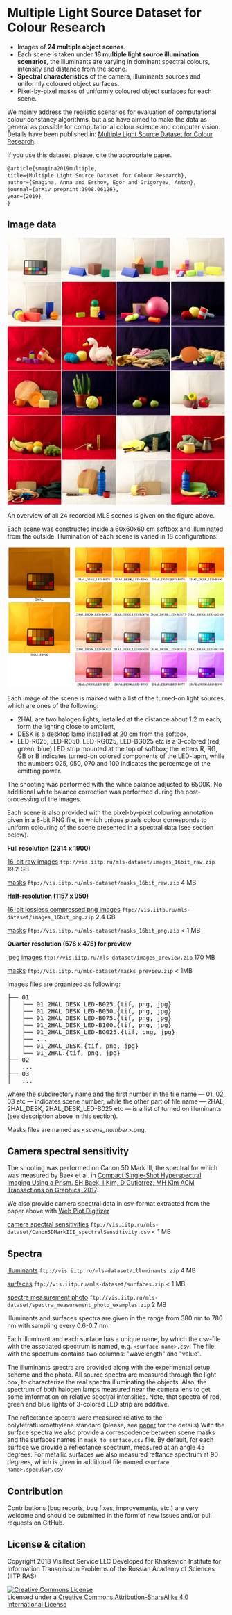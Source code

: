 # Multiple Light Source Dataset for Colour Research 

+ Images of **24 multiple object scenes**.
+ Each scene is taken under **18 multiple light source illumination scenarios**, the illuminants are varying in dominant spectral colours, intensity and distance from the scene.
+ **Spectral characteristics** of the camera, illuminants sources and uniformly coloured object surfaces.
+ Pixel-by-pixel masks of uniformly coloured object surfaces for each scene.

We mainly address the realistic scenarios for evaluation of computational colour constancy algorithms, but also have aimed to make the data as general as possible for computational colour science and computer vision. 
Details have been published in: [Multiple Light Source Dataset for Colour Research](https://arxiv.org/abs/1908.06126).

If you use this dataset, please, cite the appropriate paper.

    @article{smagina2019multiple,
    title={Multiple Light Source Dataset for Colour Research},
    author={Smagina, Anna and Ershov, Egor and Grigoryev, Anton},
    journal={arXiv preprint:1908.06126},
    year={2019}
    }

## Image data

![Scenes overview](./images/scenes_overview.png) 

An overview of all 24 recorded MLS scenes is given on the figure above.

Each scene was constructed inside a 60x60x60 cm softbox and illuminated from the outside.
Illumination of each scene is varied in 18 configurations:

<img src="images/lighting_overview.png" width="620px"/>

Each image of the scene is marked with a list of the turned-on light sources, which are ones of the following:

+ 2HAL are two halogen lights, installed at the distance about 1.2 m each; form the lighting close to embient, 
+ DESK is a desktop lamp installed at 20 cm from the softbox, 
+ LED-R025, LED-R050, LED-RG025, LED-BG025 etc is a 3-colored (red, green, blue) LED strip mounted at the top of softbox; the letters R, RG, GB or B indicates turned-on colored components of the LED-lapm, while the numbers 025, 050, 070 and 100 indicates the percentage of the emitting power.

The shooting was performed with the white balance adjusted to 6500K. 
No additional white balance correction was performed during the post-processing of the images.

Each scene is also provided with the pixel-by-pixel colouring annotation given in a 8-bit PNG file, in which
unique pixels colour corresponds to uniform colouring of the scene presented in a spectral data (see section below). 

**Full resolution (2314 x 1900)**

[16-bit raw images](https://bit.ly/2lSFbvb) `ftp://vis.iitp.ru/mls-dataset/images_16bit_raw.zip` 19.2 GB

[masks](https://bit.ly/2kLs7aD) `ftp://vis.iitp.ru/mls-dataset/masks_16bit_raw.zip` 4 MB

**Half-resolution (1157 x 950)**

[16-bit lossless compressed png images](https://bit.ly/2kCfyP0) `ftp://vis.iitp.ru/mls-dataset/images_16bit_png.zip` 2.4 GB

[masks](https://bit.ly/2lXwQ9e) `ftp://vis.iitp.ru/mls-dataset/masks_16bit_png.zip` < 1 MB

**Quarter resolution (578 x 475) for preview**

[jpeg images](https://bit.ly/2LSqC6j) `ftp://vis.iitp.ru/mls-dataset/images_preview.zip` 170 MB

[masks](https://bit.ly/2YwJnhH) `ftp://vis.iitp.ru/mls-dataset/masks_preview.zip` < 1MB

Images files are organized as following:

<pre>
├── 01
│   ├── 01_2HAL_DESK_LED-B025.{tif, png, jpg}
│   ├── 01_2HAL_DESK_LED-B050.{tif, png, jpg}
│   ├── 01_2HAL_DESK_LED-B075.{tif, png, jpg}
│   ├── 01_2HAL_DESK_LED-B100.{tif, png, jpg}
│   ├── 01_2HAL_DESK_LED-BG025.{tif, png, jpg}
│   ├── ...
│   ├── 01_2HAL_DESK.{tif, png, jpg}
│   └── 01_2HAL.{tif, png, jpg}
├── 02
│   ...
├── 03
│   ...
</pre>

where the subdirectory name and the first number in the file name — 01, 02, 03 etc — indicates scene number, while the other part of file name — 2HAL, 2HAL_DESK, 2HAL_DESK_LED-B025 etc — is a list of turned on illuminants (see description above in this section).  

Masks files are named as <*scene_number*>.png.

## Camera spectral sensitivity

The shooting was performed on Canon 5D Mark III, the spectral for which was measured by Baek et al. in 
[Compact Single-Shot Hyperspectral Imaging Using a Prism. SH Baek, I Kim, D Gutierrez, MH Kim
ACM Transactions on Graphics, 2017](https://www.researchgate.net/profile/Min_Kim48/publication/321232127_Compact_single-shot_hyperspectral_imaging_using_a_prism/links/5c1815574585157ac1ca090a/Compact-single-shot-hyperspectral-imaging-using-a-prism.pdf).

We also provide camera spectral data in csv-format extracted from the paper above with [Web Plot Digitizer](https://automeris.io/WebPlotDigitizer/citation.html)

[camera spectral sensitivities](https://bit.ly/3629emK) `ftp://vis.iitp.ru/mls-dataset/Canon5DMarkIII_spectralSensitivity.csv` < 1 MB

## Spectra

[illuminants](https://bit.ly/315t0dy) `ftp://vis.iitp.ru/mls-dataset/illuminants.zip` 4 MB

[surfaces](https://bit.ly/2YfcPh0) `ftp://vis.iitp.ru/mls-dataset/surfaces.zip` < 1 MB

[spectra measurement photo](https://bit.ly/2Krv5eE) `ftp://vis.iitp.ru/mls-dataset/spectra_measurement_photo_examples.zip` 2 MB

Illuminants and surfaces spectra are given in the range from 380 nm to 780 nm with sampling every 0.6-0.7 nm. 

Each illuminant and each surface has a unique name, by which the csv-file with the assotiated spectrum is named, e.g. `<surface name>.csv`.
The file with the spectrum contains two columns: "wavelength" and "value".

The illuminants spectra are provided along with the experimental setup scheme and the photo.
All source spectra are measured through the light box, to characterize the real spectra illuminating the objects. 
Also, the spectrum of both halogen lamps measured near the camera lens to get some imformation on relative spectral intensities. 
Note, that spectra of red, green and blue lights of 3-colored LED strip are additive. 

The reflectance spectra were measured relative to the polytetrafluoroethylene standard (please, see [paper](https://arxiv.org/abs/1908.06126) for the details)
With the surface spectra we also provide a correspodence between scene masks and the surfaces names in `mask_to_surface.csv` file.
By default, for each surface we provide a reflectance spectrum, measured at an angle 45 degrees. 
For metallic surfaces we also measured reftance spectrum at 90 degrees, which is given in additional file named `<surface name>.specular.csv`

## Contribution

Contributions (bug reports, bug fixes, improvements, etc.) are very welcome and should be submitted in the form of new issues and/or pull requests on GitHub.

## License & citation  

Copyright 2018 Visillect Service LLC
Developed for Kharkevich Institute for Information Transmission Problems of the Russian Academy of Sciences (IITP RAS)

<a rel="license" href="http://creativecommons.org/licenses/by-sa/4.0/"><img alt="Creative Commons License" style="border-width:0" src="https://i.creativecommons.org/l/by-sa/4.0/88x31.png" /></a><br />Licensed under a <a rel="license" href="http://creativecommons.org/licenses/by-sa/4.0/">Creative Commons Attribution-ShareAlike 4.0 International License</a>
